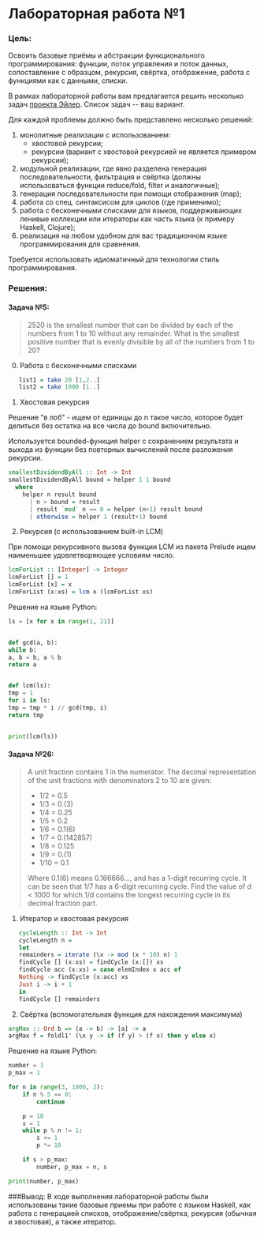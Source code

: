 # Лабораторная работа №1

### Цель:
Освоить базовые приёмы и абстракции функционального программирования: функции, поток управления и поток данных, сопоставление с образцом, рекурсия, свёртка, отображение, работа с функциями как с данными, списки.

В рамках лабораторной работы вам предлагается решить несколько задач [проекта Эйлер](https://projecteuler.net/archives). Список задач -- ваш вариант.

Для каждой проблемы должно быть представлено несколько решений:

1. монолитные реализации с использованием:
    - хвостовой рекурсии;
    - рекурсии (вариант с хвостовой рекурсией не является примером рекурсии);
2. модульной реализации, где явно разделена генерация последовательности, фильтрация и свёртка (должны использоваться функции reduce/fold, filter и аналогичные);
3. генерация последовательности при помощи отображения (map);
4. работа со спец. синтаксисом для циклов (где применимо);
5. работа с бесконечными списками для языков, поддерживающих ленивые коллекции или итераторы как часть языка (к примеру Haskell, Clojure);
6. реализация на любом удобном для вас традиционном языке программирования для сравнения.

Требуется использовать идиоматичный для технологии стиль программирования.

### Решения:
#### Задача №5:

>2520 is the smallest number that can be divided by each of the numbers from 1 to 10 without any remainder.
What is the smallest positive number that is evenly divisible by all of the numbers from 1 to 20?

0. Работа с бесконечными списками
```haskell
   list1 = take 20 [1,2..]
   list2 = take 1000 [1..]
```

1. Хвостовая рекурсия

Решение "в лоб" - ищем от единицы до n такое число, которое будет
делиться без остатка на все числа до bound включительно.

Используется bounded-функция helper с сохранением результата
и выхода из функции без повторных вычислений после разложения рекурсии.
```haskell
smallestDividendByAll :: Int -> Int
smallestDividendByAll bound = helper 1 1 bound
  where
    helper n result bound
      | n > bound = result
      | result `mod` n == 0 = helper (n+1) result bound
      | otherwise = helper 1 (result+1) bound
```

2. Рекурсия (с использованием built-in LCM)

При помощи рекурсивного вызова функции LCM из пакета Prelude
ищем наименьшее удовлетворяющее условиям число.

``` haskell
lcmForList :: [Integer] -> Integer
lcmForList [] = 1
lcmForList [x] = x
lcmForList (x:xs) = lcm x (lcmForList xs)
```

Решение на языке Python: 
```python
ls = [x for x in range(1, 21)]


def gcd(a, b):
while b:
a, b = b, a % b
return a


def lcm(ls):
tmp = 1
for i in ls:
tmp = tmp * i // gcd(tmp, i)
return tmp


print(lcm(ls))
```
#### Задача №26:

> A unit fraction contains 1 in the numerator. The decimal representation of the unit fractions with denominators 2 to 10 are given:
>* 1/2	= 	0.5
>* 1/3	= 	0.(3)
>* 1/4	= 	0.25
>* 1/5	= 	0.2
>* 1/6	= 	0.1(6)
>* 1/7	= 	0.(142857)
>* 1/8	= 	0.125
>* 1/9	= 	0.(1)
>* 1/10	= 	0.1
>
>Where 0.1(6) means 0.166666..., and has a 1-digit recurring cycle. It can be seen that 1/7 has a 6-digit recurring cycle.
Find the value of d < 1000 for which 1/d contains the longest recurring cycle in its decimal fraction part.

1. Итератор и хвостовая рекурсия

```haskell 
   cycleLength :: Int -> Int
   cycleLength n =
   let
   remainders = iterate (\x -> mod (x * 10) n) 1
   findCycle [] (x:xs) = findCycle (x:[]) xs
   findCycle acc (x:xs) = case elemIndex x acc of
   Nothing -> findCycle (x:acc) xs
   Just i -> i + 1
   in
   findCycle [] remainders
   ```

2. Свёртка (вспомогательная функция для нахождения максимума)
```haskell
argMax :: Ord b => (a -> b) -> [a] -> a
argMax f = foldl1' (\x y -> if (f y) > (f x) then y else x)
```

Решение на языке Python:
```python
number = 1
p_max = 1

for n in range(3, 1000, 2):
    if n % 5 == 0:
        continue

    p = 10
    s = 1
    while p % n != 1:
        s += 1
        p *= 10

    if s > p_max:
        number, p_max = n, s

print(number, p_max)
```

###Вывод:
В ходе выполнения лабораторной работы были использованы такие базовые приемы
при работе с языком Haskell, как работа с генерацией списков, отображение/свёртка,
рекурсия (обычная и хвостовая), а также итератор.



